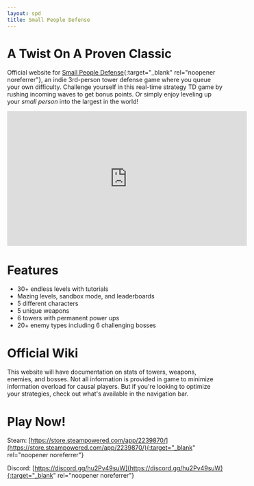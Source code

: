 ```yaml
---
layout: spd
title: Small People Defense
---
```


# A Twist On A Proven Classic

Official website for [Small People Defense](https://store.steampowered.com/app/2239870/){:target="_blank" rel="noopener noreferrer"}, an indie 3rd-person tower defense game where you queue your own difficulty. Challenge yourself in this real-time strategy TD game by rushing incoming waves to get bonus points. Or simply enjoy leveling up your *small person* into the largest in the world!

<iframe width="560" height="315" src="https://www.youtube.com/embed/iubqgNdi7Jg" title="YouTube video player" frameborder="0" allow="accelerometer; autoplay; clipboard-write; encrypted-media; gyroscope; picture-in-picture; web-share" allowfullscreen></iframe>

# Features

* 30+ endless levels with tutorials
* Mazing levels, sandbox mode, and leaderboards
* 5 different characters
* 5 unique weapons
* 6 towers with permanent power ups
* 20+ enemy types including 6 challenging bosses

# Official Wiki

This website will have documentation on stats of towers, weapons, enemies, and bosses. Not all information is provided in game to minimize information overload for causal players. But if you're looking to optimize your strategies, check out what's available in the navigation bar.

# Play Now!

Steam: [https://store.steampowered.com/app/2239870/](https://store.steampowered.com/app/2239870/){:target="_blank" rel="noopener noreferrer"}

Discord: [https://discord.gg/hu2Pv49suW](https://discord.gg/hu2Pv49suW){:target="_blank" rel="noopener noreferrer"}
